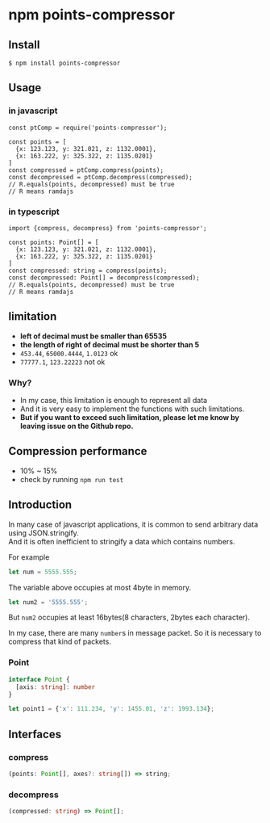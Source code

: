 # npm points-compressor

## Install
```
$ npm install points-compressor
```
## Usage
### in javascript
```
const ptComp = require('points-compressor');

const points = [
  {x: 123.123, y: 321.021, z: 1132.0001},
  {x: 163.222, y: 325.322, z: 1135.0201}
]
const compressed = ptComp.compress(points);
const decompressed = ptComp.decompress(compressed);
// R.equals(points, decompressed) must be true
// R means ramdajs
```
### in typescript
```
import {compress, decompress} from 'points-compressor';

const points: Point[] = [
  {x: 123.123, y: 321.021, z: 1132.0001},
  {x: 163.222, y: 325.322, z: 1135.0201}
]
const compressed: string = compress(points);
const decompressed: Point[] = decompress(compressed);
// R.equals(points, decompressed) must be true
// R means ramdajs
```
## limitation
- **left of decimal must be smaller than 65535**
- **the length of right of decimal must be shorter than 5**
- `453.44`, `65000.4444`, `1.0123` ok
- `77777.1`, `123.22223` not ok

### Why?
- In my case, this limitation is enough to represent all data
- And it is very easy to implement the functions with such limitations.
- **But if you want to exceed such limitation, please let me know by leaving issue on the Github repo.**

## Compression performance
- 10% ~ 15%
- check by running `npm run test`

## Introduction
In many case of javascript applications, it is common to send arbitrary data using JSON.stringify.  
And it is often inefficient to stringify a data which contains numbers.

For example

```javascript
let num = 5555.555;
```
The variable above occupies at most 4byte in memory.

```javascript
let num2 = '5555.555';
```
But `num2` occupies at least 16bytes(8 characters, 2bytes each character).

In my case, there are many `number`s in message packet. So it is necessary to compress that kind of packets.

### Point
```typescript
interface Point {
  [axis: string]: number
}
```
```javascript
let point1 = {'x': 111.234, 'y': 1455.01, 'z': 1993.134};
```

## Interfaces
### compress
```typescript
(points: Point[], axes?: string[]) => string;
```
### decompress
```typescript
(compressed: string) => Point[];
```


